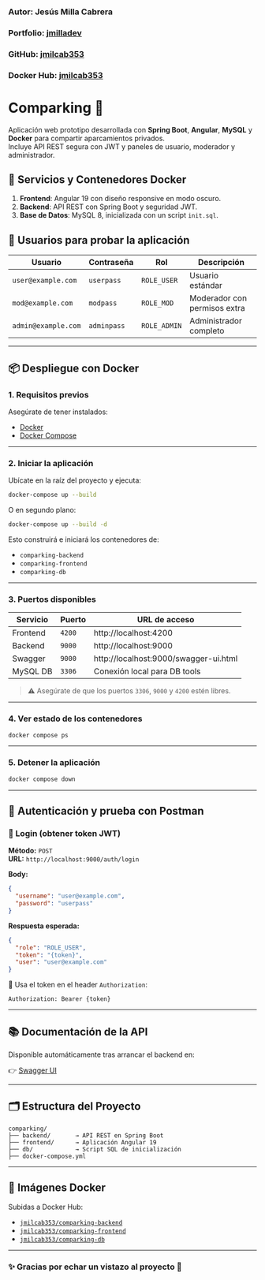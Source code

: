 ### Autor: Jesús Milla Cabrera
### Portfolio: [jmilladev](https://jmilladev.web.app)
### GitHub: [jmilcab353](https://github.com/jmilcab353)
### Docker Hub: [jmilcab353](https://hub.docker.com/u/jmilcab353)

# Comparking 🚗  
Aplicación web prototipo desarrollada con **Spring Boot**, **Angular**, **MySQL** y **Docker** para compartir aparcamientos privados.  
Incluye API REST segura con JWT y paneles de usuario, moderador y administrador.

## 🚀 Servicios y Contenedores Docker

1. **Frontend**: Angular 19 con diseño responsive en modo oscuro.
2. **Backend**: API REST con Spring Boot y seguridad JWT.
3. **Base de Datos**: MySQL 8, inicializada con un script `init.sql`.

## 👥 Usuarios para probar la aplicación

| Usuario             | Contraseña   | Rol           | Descripción                    |
|---------------------|--------------|---------------|--------------------------------|
| `user@example.com`  | `userpass`   | `ROLE_USER`   | Usuario estándar               |
| `mod@example.com`   | `modpass`    | `ROLE_MOD`    | Moderador con permisos extra   |
| `admin@example.com` | `adminpass`  | `ROLE_ADMIN`  | Administrador completo         |

---

## 📦 Despliegue con Docker

### 1. Requisitos previos  
Asegúrate de tener instalados:

- [Docker](https://docs.docker.com/get-docker/)
- [Docker Compose](https://docs.docker.com/compose/install/)

---

### 2. Iniciar la aplicación

Ubícate en la raíz del proyecto y ejecuta:

```bash
docker-compose up --build
```

O en segundo plano:

```bash
docker-compose up --build -d
```

Esto construirá e iniciará los contenedores de:

- `comparking-backend`
- `comparking-frontend`
- `comparking-db`

---

### 3. Puertos disponibles

| Servicio   | Puerto     | URL de acceso               |
|------------|------------|-----------------------------|
| Frontend   | `4200`     | http://localhost:4200       |
| Backend    | `9000`     | http://localhost:9000       |
| Swagger    | `9000`     | http://localhost:9000/swagger-ui.html |
| MySQL DB   | `3306`     | Conexión local para DB tools |

> ⚠️ Asegúrate de que los puertos `3306`, `9000` y `4200` estén libres.

---

### 4. Ver estado de los contenedores

```bash
docker compose ps
```

---

### 5. Detener la aplicación

```bash
docker compose down
```

---

## 🧪 Autenticación y prueba con Postman

### 🔐 Login (obtener token JWT)

**Método:** `POST`  
**URL:** `http://localhost:9000/auth/login`  

**Body:**
```json
{
  "username": "user@example.com",
  "password": "userpass"
}
```

**Respuesta esperada:**
```json
{
  "role": "ROLE_USER",
  "token": "{token}",
  "user": "user@example.com"
}
```

📌 Usa el token en el header `Authorization`:

```
Authorization: Bearer {token}
```

---

## 📚 Documentación de la API

Disponible automáticamente tras arrancar el backend en:

👉 [Swagger UI](http://localhost:9000/swagger-ui.html)

---

## 🗂 Estructura del Proyecto

```
comparking/
├── backend/       → API REST en Spring Boot
├── frontend/      → Aplicación Angular 19
├── db/            → Script SQL de inicialización
├── docker-compose.yml
```

---

## 🐳 Imágenes Docker

Subidas a Docker Hub:

- [`jmilcab353/comparking-backend`](https://hub.docker.com/r/jmilcab353/comparking-backend)
- [`jmilcab353/comparking-frontend`](https://hub.docker.com/r/jmilcab353/comparking-frontend)
- [`jmilcab353/comparking-db`](https://hub.docker.com/r/jmilcab353/comparking-db)

---

### ✨ Gracias por echar un vistazo al proyecto 🙌